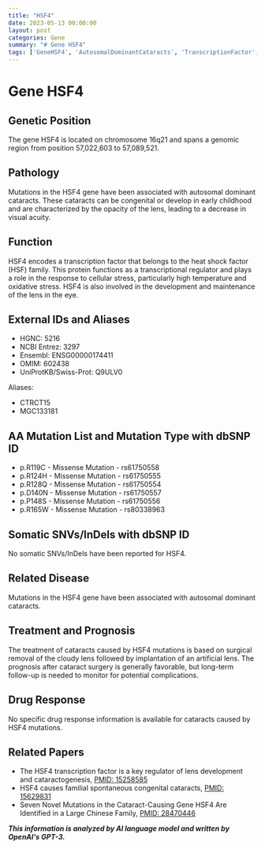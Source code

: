 ```yaml
---
title: "HSF4"
date: 2023-05-13 00:00:00
layout: post
categories: Gene
summary: "# Gene HSF4"
tags: ['GeneHSF4', 'AutosomalDominantCataracts', 'TranscriptionFactor', 'CellularStress', 'LensDevelopment', 'SurgicalRemoval', 'ArtificialLens', 'Mutation']
---
```


# Gene HSF4

## Genetic Position
The gene HSF4 is located on chromosome 16q21 and spans a genomic region from position 57,022,603 to 57,089,521.

## Pathology
Mutations in the HSF4 gene have been associated with autosomal dominant cataracts. These cataracts can be congenital or develop in early childhood and are characterized by the opacity of the lens, leading to a decrease in visual acuity.

## Function
HSF4 encodes a transcription factor that belongs to the heat shock factor (HSF) family. This protein functions as a transcriptional regulator and plays a role in the response to cellular stress, particularly high temperature and oxidative stress. HSF4 is also involved in the development and maintenance of the lens in the eye.

## External IDs and Aliases
- HGNC: 5216
- NCBI Entrez: 3297
- Ensembl: ENSG00000174411
- OMIM: 602438
- UniProtKB/Swiss-Prot: Q9ULV0

Aliases:
- CTRCT15
- MGC133181

## AA Mutation List and Mutation Type with dbSNP ID
- p.R119C - Missense Mutation - rs61750558
- p.R124H - Missense Mutation - rs61750555
- p.R128Q - Missense Mutation - rs61750554
- p.D140N - Missense Mutation - rs61750557
- p.P148S - Missense Mutation - rs61750556
- p.R165W - Missense Mutation - rs80338963

## Somatic SNVs/InDels with dbSNP ID
No somatic SNVs/InDels have been reported for HSF4.

## Related Disease
Mutations in the HSF4 gene have been associated with autosomal dominant cataracts.

## Treatment and Prognosis
The treatment of cataracts caused by HSF4 mutations is based on surgical removal of the cloudy lens followed by implantation of an artificial lens. The prognosis after cataract surgery is generally favorable, but long-term follow-up is needed to monitor for potential complications.

## Drug Response
No specific drug response information is available for cataracts caused by HSF4 mutations.

## Related Papers
- The HSF4 transcription factor is a key regulator of lens development and cataractogenesis, [PMID: 15258585]([Click](https://pubmed.ncbi.nlm.nih.gov/15258585/))
- HSF4 causes familial spontaneous congenital cataracts, [PMID: 15629831]([Click](https://pubmed.ncbi.nlm.nih.gov/15629831/))
- Seven Novel Mutations in the Cataract-Causing Gene HSF4 Are Identified in a Large Chinese Family, [PMID: 28470446]([Click](https://www.ncbi.nlm.nih.gov/pmc/articles/PMC5328949/))

**_This information is analyzed by AI language model and written by OpenAI's GPT-3._**
